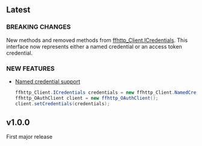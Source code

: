 ## Latest

### BREAKING CHANGES
New methods and removed methods from [ffhttp_Client.ICredentials](https://github.com/financialforcedev/ffhttp-core/blob/505e47ee76dfc469b5c09a70a7f84ff7df7a2576/src/classes/ffhttp_Client.cls#L186).
This interface now represents either a named credential or an access token credential.

### NEW FEATURES

* [Named credential support](https://github.com/financialforcedev/ffhttp-core/pull/7)
	```java
	ffhttp_Client.ICredentials credentials = new ffhttp_Client.NamedCredentials('MyNamedCredential');
	ffhttp_OAuthClient client = new ffhttp_OAuthClient();
	client.setCredentials(credentials);
	```

## v1.0.0

First major release